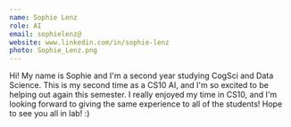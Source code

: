 ```yaml
---
name: Sophie Lenz
role: AI 
email: sophielenz@
website: www.linkedin.com/in/sophie-lenz
photo: Sophie_Lenz.png
---
```


Hi! My name is Sophie and I'm a second year studying CogSci and Data Science. This is my second time as a CS10 AI, and I'm so excited to be helping out again this semester. I really enjoyed my time in CS10, and I'm looking forward to giving the same experience to all of the students! Hope to see you all in lab! :)
